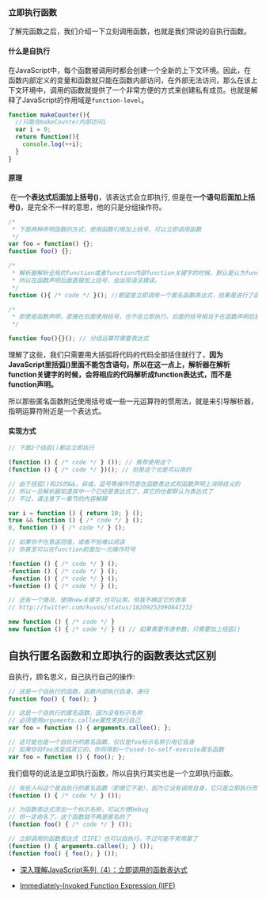 ### 立即执行函数

​	了解完函数之后，我们介绍一下立刻调用函数，也就是我们常说的自执行函数。

#### 什么是自执行

​	在JavaScript中，每个函数被调用时都会创建一个全新的上下文环境。因此，在函数内部定义的变量和函数就只能在函数内部访问，在外部无法访问，那么在该上下文环境中，调用的函数就提供了一个非常方便的方式来创建私有成员。也就是解释了JavaScript的作用域是`function-level`。

```javascript
function makeCounter(){
  //只能在makeCounter内部访问i
  var i = 0;
  return function(){
    console.log(++i);
  }
}
```

#### 原理

​	在**一个表达式后面加上括号()**，该表达式会立即执行, 但是在**一个语句后面加上括号()**，是完全不一样的意思，他的只是分组操作符。

```javascript
/*
 * 下面两种声明函数的方式，使用函数引用加上括号，可以立即调用函数
 */
var foo = function() {};
function foo() {};

/*
 * 解析器解析全局的function或者function内部function关键字的时候，默认是认为function声明，而不是function表达式，如果你不显示告诉编译器，它默认会声明成一个缺少名字的function
 * 所以在函数声明后面直接加上括号，会出现语法错误。
 */
function (){ /* code */ }(); //期望是立即调用一个匿名函数表达式，结果是进行了函数声明，函数声明必须要有标识符做为函数名称。

/*
 * 即使是函数声明，直接在后面使用括号，也不会立即执行。后面的括号相当于在函数声明后面加上分号，并且断行。后面的括号是分组运算符
 */

function foo(){}(); // 分组运算符需要表达式
```

​	理解了这些，我们只需要用大括弧将代码的代码全部括住就行了，**因为JavaScript里括弧()里面不能包含语句，所以在这一点上，解析器在解析function关键字的时候，会将相应的代码解析成function表达式，而不是function声明。**

​	所以那些匿名函数附近使用括号或一些一元运算符的惯用法，就是来引导解析器，指明运算符附近是一个表达式。



#### 实现方式

```javascript
// 下面2个括弧()都会立即执行

(function () { /* code */ } ()); // 推荐使用这个
(function () { /* code */ })(); // 但是这个也是可以用的

// 由于括弧()和JS的&&，异或，逗号等操作符是在函数表达式和函数声明上消除歧义的
// 所以一旦解析器知道其中一个已经是表达式了，其它的也都默认为表达式了
// 不过，请注意下一章节的内容解释

var i = function () { return 10; } ();
true && function () { /* code */ } ();
0, function () { /* code */ } ();

// 如果你不在意返回值，或者不怕难以阅读
// 你甚至可以在function前面加一元操作符号

!function () { /* code */ } ();
~function () { /* code */ } ();
-function () { /* code */ } ();
+function () { /* code */ } ();

// 还有一个情况，使用new关键字,也可以用，但我不确定它的效率
// http://twitter.com/kuvos/status/18209252090847232

new function () { /* code */ }
new function () { /* code */ } () // 如果需要传递参数，只需要加上括弧()
```

## 自执行匿名函数和立即执行的函数表达式区别

自执行，顾名思义，自己执行自己的操作:

```javascript
// 这是一个自执行的函数，函数内部执行自身，递归
function foo() { foo(); }

// 这是一个自执行的匿名函数，因为没有标示名称
// 必须使用arguments.callee属性来执行自己
var foo = function () { arguments.callee(); };

// 这可能也是一个自执行的匿名函数，仅仅是foo标示名称引用它自身
// 如果你将foo改变成其它的，你将得到一个used-to-self-execute匿名函数
var foo = function () { foo(); };
```

我们倡导的说法是立即执行函数，所以自执行其实也是一个立即执行函数。

```javascript
// 有些人叫这个是自执行的匿名函数（即便它不是），因为它没有调用自身，它只是立即执行而已。
(function () { /* code */ } ());

// 为函数表达式添加一个标示名称，可以方便Debug
// 但一定命名了，这个函数就不再是匿名的了
(function foo() { /* code */ } ());

// 立即调用的函数表达式（IIFE）也可以自执行，不过可能不常用罢了
(function () { arguments.callee(); } ());
(function foo() { foo(); } ());
```

- [深入理解JavaScript系列（4）：立即调用的函数表达式](http://www.cnblogs.com/TomXu/archive/2011/12/31/2289423.html)

- [Immediately-Invoked Function Expression (IIFE)](http://benalman.com/news/2010/11/immediately-invoked-function-expression/)

  ​